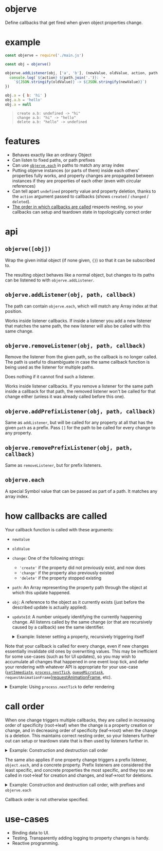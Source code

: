 # objerve

Define callbacks that get fired when given object properties change.

# example

<!-- !test program node -->

<!-- !test in first example -->
```js
const objerve = require('./main.js')

const obj = objerve()

objerve.addListener(obj, ['a', 'b'], (newValue, oldValue, action, path, obj) => {
  console.log(`${action} ${path.join('.')}: `+
    `${JSON.stringify(oldValue)} -> ${JSON.stringify(newValue)}`)
})

obj.a = { b: 'hi' }
obj.a.b = 'hello'
obj.a = null
```

<!-- !test out first example -->

> ```
> create a.b: undefined -> "hi"
> change a.b: "hi" -> "hello"
> delete a.b: "hello" -> undefined
> ```

# features

 - Behaves exactly like an ordinary Object
 - Can listen to fixed paths, or path prefixes
 - Can use [`objerve.each`](#objerveeach) in paths to match any array index
 - Putting objerve instances (or parts of them) inside each others' properties
   fully works, and property changes are propagated between instances if they
   are properties of each other (even with circular references)
 - Can tell apart `undefined` property value and property deletion, thanks to
   the `action` argument passed to callbacks (shows `created` / `changed` /
   `deleted`).
 - [The order in which callbacks are called](#call-order) respects nesting, so
   your callbacks can setup and teardown state in topologically correct order

# api

## `objerve([obj])`

Wrap the given initial object (if none given, `{}`) so that it can be
subscribed to.

The resulting object behaves like a normal object, but changes to its paths can
be listened to with `objerve.addListener`.

## `objerve.addListener(obj, path, callback)`

The path can contain `objerve.each`, which will match any Array index at that
position.

Works inside listener callbacks.  If inside a listener you add a new listener
that matches the same path, the new listener will also be called with this same
change.

## `objerve.removeListener(obj, path, callback)`

Remove the listener from the given path, so the callback is no longer called.
The path is useful to disambiguate in case the same callback function is being
used as the listener for multiple paths.

Does nothing if it cannot find such a listener.

Works inside listener callbacks.  If you remove a listener for the same path
inside a callback for that path, the removed listener won't be called for that
change either (unless it was already called before this one).

## `objerve.addPrefixListener(obj, path, callback)`

Same as `addListener`, but will be called for any property at all that has the
given `path` as a prefix.  Pass `[]` for the path to be called for every change
to any property.

## `objerve.removePrefixListener(obj, path, callback)`

Same as `removeListener`, but for prefix listeners.

## `objerve.each`

A special Symbol value that can be passed as part of a path.  It matches any
array index.

# how callbacks are called

Your callback function is called with these arguments:

 - `newValue`
 - `oldValue`
 - `change`: One of the following strings:
   - `'create'` if the property did not previously exist, and now does
   - `'change'` if the property also previously existed
   - `'delete'` if the property stopped existing
 - `path`: An Array representing the property path through the object
   at which this update happened.
 - `obj`: A reference to the object as it currently exists (just
   before the described update is actually applied).
 - `updateId`: A number uniquely identifying the currently happening change.
   All listenrs called by the same change (or that are recursively caused by a
   callback) see the same identifier.

   <details><summary>Example: listener setting a property, recursively triggering itself</summary>

   <!-- !test in re-call -->
   ```js
   const objerve = require('./main.js')
   const obj = objerve()

   objerve.addListener(obj, ['a'],
     (val, previousVal, action, path, objRef, updateId) => {
       console.log(`[${action}] ${previousVal} -> ${val} (updateId ${updateId})`)
       if (val > 0) {
         obj.a = val - 1
       }
     })

   obj.a = 3
   console.log(obj.a)
   obj.a = 2
   console.log(obj.a)
   ```

   <!-- !test out re-call -->

   > ```
   > [create] undefined -> 3 (updateId 0)
   > [create] undefined -> 2 (updateId 0)
   > [create] undefined -> 1 (updateId 0)
   > [create] undefined -> 0 (updateId 0)
   > 0
   > [change] 0 -> 2 (updateId 1)
   > [change] 0 -> 1 (updateId 1)
   > [change] 0 -> 0 (updateId 1)
   > 0
   > ```

   </details>

Note that your callback is called for every change, even if new changes
essentially invalidate old ones by overwriting values.  This may be inefficient
for some use-cases (such as for UI updates), so you may wish to accumulate all
changes that happened in one event loop tick, and defer your rendering with
whatever API is appropriate for your use-case ([`setImmediate`][setImmediate],
[`process.nextTick`][processNextTick], [`queueMicrotask`][queueMicrotask],
`requestAnimationFrame`][requestAnimationFrame], etc).

<details><summary>Example:  Using <code>process.nextTick</code> to defer rendering</summary>

<!-- !test in defer -->

```js
const objerve = require('./main.js')
const arrayKeyedMap = require('array-keyed-map')

const obj = objerve()
const accumulatedChanges = arrayKeyedMap()

const render = () => {
  // Put your expensive UI rendering code here
  console.log(Array.from(accumulatedChanges.entries()))
}

objerve.addListener(obj, ['a'],
  (newVal, oldVal, action, path) => {
    if (accumulatedChanges.size === 0) process.nextTick(render)
    if (!accumulatedChanges.has(path)) {
      accumulatedChanges.set(path, {newVal, oldVal})
    } else {
      accumulatedChanges.get(path).newVal = newVal
    }
  })

// Make a bunch of changes
obj.a = 1
obj.a = 2
obj.a = 3
```

The `renderer` sees the total accumulated change from `undefined` to `3`, and
none of the values the property saw between then.

<!-- !test out defer -->

```
[ [ [ 'a' ], { newVal: 3, oldVal: undefined } ] ]
```

</details>

# call order

When one change triggers multiple callbacks, they are called in increasing
order of specificity (root→leaf) when the change is a property creation or
change, and in decreasing order of specificity (leaf→root) when the change is a
deletion.  This maintains correct nesting order, so your listeners further out
can setup or teardown state that is then used by listeners further in.

<details><summary>Example: Construction and destruction call order</summary>

<!-- !test in call order -->
```js
const objerve = require('./main.js')
const obj = objerve()

const callback = (name) => {
  return (val, previousVal, action) => {
    console.log(`${action} ${name}`)
  }
}

objerve.addListener(obj, ['a'], callback('a'))
objerve.addListener(obj, ['a', 'b'], callback('a.b'))

obj.a = { b: 'hi' }
delete obj.a
```

<!-- !test out call order -->

> ```
> create a
> create a.b
> delete a.b
> delete a
> ```
</details>

The same also applies if one property change triggers a prefix listener,
`object.each`, and a concrete property.  Prefix listeners are considered the
least specific, and concrete properties the most specific, and they too are
called in root→leaf for creation and changes, and leaf→root for deletions.

<details><summary>Example: Construction and destruction call order, with prefixes and <code>objerve.each</code></summary>

<!-- !test in tree each call order -->
```js
const objerve = require('./main.js')
const obj = objerve([])

const callback = (name) => {
  return (val, previousVal, action) => console.log(`${action} ${name}`)
}

// Listen for property '0'
objerve.addListener(obj, [0], callback('index'))
// Listen for any array index
objerve.addListener(obj, [objerve.each], callback('each'))
// Listen for all properties
objerve.addPrefixListener(obj, [], callback('prefix'))

obj[0] = true
delete obj[0]
```
<!-- !test out tree each call order -->

> ```
> create prefix
> create each
> create index
> delete index
> delete each
> delete prefix
> ```
</details>

Callback order is not otherwise specified.

# use-cases

 - Binding data to UI.
 - Testing.  Transparently adding logging to property changes is handy.
 - Reactive programming.

[setImmediate]: https://developer.mozilla.org/en-US/docs/Web/API/Window/setImmediate
[processNextTick]: https://nodejs.org/api/process.html#process_process_nexttick_callback_args
[queueMicrotask]: https://developer.mozilla.org/en-US/docs/Web/API/WindowOrWorkerGlobalScope/queueMicrotask
[requestAnimationFrame]: https://developer.mozilla.org/en-US/docs/Web/API/window/requestAnimationFrame
